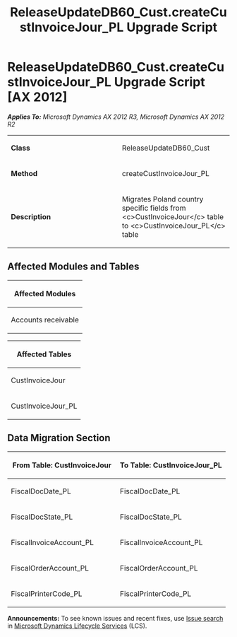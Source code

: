 ﻿---
title: ReleaseUpdateDB60_Cust.createCustInvoiceJour_PL Upgrade Script
TOCTitle: ReleaseUpdateDB60_Cust.createCustInvoiceJour_PL Upgrade Script
ms:assetid: 1f9a5107-e752-b613-22a9-738bb94201c0
ms:mtpsurl: https://msdn.microsoft.com/en-us/library/JJ684872(v=AX.60)
ms:contentKeyID: 49707071
ms.date: 05/18/2015
mtps_version: v=AX.60
---

# ReleaseUpdateDB60\_Cust.createCustInvoiceJour\_PL Upgrade Script [AX 2012]


_**Applies To:** Microsoft Dynamics AX 2012 R3, Microsoft Dynamics AX 2012 R2_

<table>
<colgroup>
<col style="width: 50%" />
<col style="width: 50%" />
</colgroup>
<tbody>
<tr class="odd">
<td><p><strong>Class</strong></p></td>
<td><p>ReleaseUpdateDB60_Cust</p></td>
</tr>
<tr class="even">
<td><p><strong>Method</strong></p></td>
<td><p>createCustInvoiceJour_PL</p></td>
</tr>
<tr class="odd">
<td><p><strong>Description</strong></p></td>
<td><p>Migrates Poland country specific fields from &lt;c&gt;CustInvoiceJour&lt;/c&gt; table to &lt;c&gt;CustInvoiceJour_PL&lt;/c&gt; table</p></td>
</tr>
</tbody>
</table>


## Affected Modules and Tables

<table>
<colgroup>
<col style="width: 100%" />
</colgroup>
<thead>
<tr class="header">
<th><p>Affected Modules</p></th>
</tr>
</thead>
<tbody>
<tr class="odd">
<td><p>Accounts receivable</p></td>
</tr>
</tbody>
</table>


<table>
<colgroup>
<col style="width: 100%" />
</colgroup>
<thead>
<tr class="header">
<th><p>Affected Tables</p></th>
</tr>
</thead>
<tbody>
<tr class="odd">
<td><p>CustInvoiceJour</p></td>
</tr>
<tr class="even">
<td><p>CustInvoiceJour_PL</p></td>
</tr>
</tbody>
</table>


## Data Migration Section

<table>
<colgroup>
<col style="width: 50%" />
<col style="width: 50%" />
</colgroup>
<thead>
<tr class="header">
<th><p>From Table: CustInvoiceJour</p></th>
<th><p>To Table: CustInvoiceJour_PL</p></th>
</tr>
</thead>
<tbody>
<tr class="odd">
<td><p>FiscalDocDate_PL</p></td>
<td><p>FiscalDocDate_PL</p></td>
</tr>
<tr class="even">
<td><p>FiscalDocState_PL</p></td>
<td><p>FiscalDocState_PL</p></td>
</tr>
<tr class="odd">
<td><p>FiscalInvoiceAccount_PL</p></td>
<td><p>FiscalInvoiceAccount_PL</p></td>
</tr>
<tr class="even">
<td><p>FiscalOrderAccount_PL</p></td>
<td><p>FiscalOrderAccount_PL</p></td>
</tr>
<tr class="odd">
<td><p>FiscalPrinterCode_PL</p></td>
<td><p>FiscalPrinterCode_PL</p></td>
</tr>
</tbody>
</table>

  
**Announcements:** To see known issues and recent fixes, use [Issue search](http://go.microsoft.com/fwlink/?linkid=389258) in [Microsoft Dynamics Lifecycle Services](http://go.microsoft.com/fwlink/?linkid=306505) (LCS).

